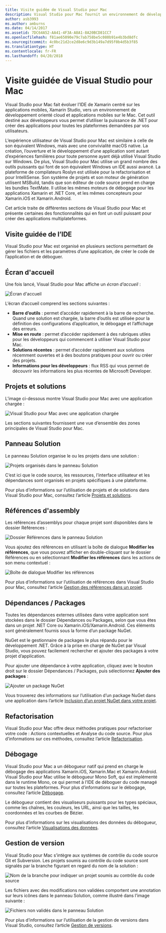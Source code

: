 ```yaml
---
title: Visite guidée de Visual Studio pour Mac
description: Visual Studio pour Mac fournit un environnement de développement intégré pour créer des applications .NET sur macOS, notamment des sites web ASP.NET Core, ainsi que des projets Xamarin pour iOS, Android, Mac et Xamarin.Forms.
author: asb3993
ms.author: amburns
ms.date: 04/14/2017
ms.assetid: 7DC64A52-AA41-4F3A-A8A1-8A20BCD81CC7
ms.openlocfilehash: f81ae65090e79c7ab758be5c080b91e4b3bd8dfc
ms.sourcegitcommit: 4c0bc21d2ce2d8e6c9d3b149a7d95f0b4d5b3f85
ms.translationtype: HT
ms.contentlocale: fr-FR
ms.lasthandoff: 04/20/2018
---
```

# <a name="visual-studio-for-mac-tour"></a>Visite guidée de Visual Studio pour Mac

Visual Studio pour Mac fait évoluer l’IDE de Xamarin centré sur les applications mobiles, Xamarin Studio, vers un environnement de développement orienté cloud et applications mobiles sur le Mac. Cet outil destiné aux développeurs vous permet d’utiliser la puissance de .NET pour créer des applications pour toutes les plateformes demandées par vos utilisateurs.

L’expérience utilisateur de Visual Studio pour Mac est similaire à celle de son équivalent Windows, mais avec une convivialité macOS native. La création, l’ouverture et le développement d’une application sont autant d’expériences familières pour toute personne ayant déjà utilisé Visual Studio sur Windows. De plus, Visual Studio pour Mac utilise un grand nombre des outils puissants qui font de son équivalent Windows un IDE aussi avancé. La plateforme de compilateurs Roslyn est utilisée pour la refactorisation et pour IntelliSense. Son système de projets et son moteur de génération utilisent MSBuild, tandis que son éditeur de code source prend en charge les bundles TextMate. Il utilise les mêmes moteurs de débogage pour les applications Xamarin et .NET Core, et les mêmes concepteurs pour Xamarin.iOS et Xamarin.Android.

Cet article traite de différentes sections de Visual Studio pour Mac et présente certaines des fonctionnalités qui en font un outil puissant pour créer des applications multiplateformes.

## <a name="ide-tour"></a>Visite guidée de l’IDE

Visual Studio pour Mac est organisé en plusieurs sections permettant de gérer les fichiers et les paramètres d’une application, de créer le code de l’application et de déboguer.

## <a name="welcome-screen"></a>Écran d'accueil

Une fois lancé, Visual Studio pour Mac affiche un *écran d’accueil* :

![Écran d'accueil](media/ide-tour-image1.png)

L’écran d’accueil comprend les sections suivantes :

- **Barre d’outils** : permet d’accéder rapidement à la barre de recherche. Quand une solution est chargée, la barre d’outils est utilisée pour la définition des configurations d’application, le débogage et l’affichage des erreurs.
- **Mise en route** : permet d’accéder rapidement à des rubriques utiles pour les développeurs qui commencent à utiliser Visual Studio pour Mac.
- **Solutions récentes** : permet d’accéder rapidement aux solutions récemment ouvertes et à des boutons pratiques pour ouvrir ou créer des projets.
- **Informations pour les développeurs** : flux RSS qui vous permet de découvrir les informations les plus récentes de Microsoft Developer.

## <a name="solutions-and-projects"></a>Projets et solutions

L’image ci-dessous montre Visual Studio pour Mac avec une application chargée :

![Visual Studio pour Mac avec une application chargée](media/ide-tour-image17.png)

Les sections suivantes fournissent une vue d’ensemble des zones principales de Visual Studio pour Mac.

## <a name="solution-pad"></a>Panneau Solution

Le panneau Solution organise le ou les projets dans une solution :

![Projets organisés dans le panneau Solution](media/ide-tour-image18.png)

C’est ici que le code source, les ressources, l’interface utilisateur et les dépendances sont organisés en projets spécifiques à une plateforme.

Pour plus d’informations sur l’utilisation de projets et de solutions dans Visual Studio pour Mac, consultez l’article [Projets et solutions](~/projects-and-solutions.md).

## <a name="assembly-references"></a>Références d'assembly
 
Les références d’assemblys pour chaque projet sont disponibles dans le dossier Références :

![Dossier Références dans le panneau Solution](media/ide-tour-image19.png)

Vous ajoutez des références en utilisant la boîte de dialogue **Modifier les références**, que vous pouvez afficher en double-cliquant sur le dossier Références ou en sélectionnant **Modifier les références** dans les actions de son menu contextuel :
 
![Boîte de dialogue Modifier les références](media/ide-tour-image20.png)

Pour plus d’informations sur l’utilisation de références dans Visual Studio pour Mac, consultez l’article [Gestion des références dans un projet](~/managing-references-in-a-project.md).

## <a name="dependencies--packages"></a>Dépendances / Packages

Toutes les dépendances externes utilisées dans votre application sont stockées dans le dossier Dépendances ou Packages, selon que vous êtes dans un projet .NET Core ou Xamarin.iOS/Xamarin.Android. Ces éléments sont généralement fournis sous la forme d’un package NuGet.

NuGet est le gestionnaire de packages le plus répandu pour le développement .NET. Grâce à la prise en charge de NuGet par Visual Studio, vous pouvez facilement rechercher et ajouter des packages à votre projet d’application.

Pour ajouter une dépendance à votre application, cliquez avec le bouton droit sur le dossier Dépendances / Packages, puis sélectionnez **Ajouter des packages** :

![Ajouter un package NuGet](media/ide-tour-image21.png)

Vous trouverez des informations sur l’utilisation d’un package NuGet dans une application dans l’article [Inclusion d’un projet NuGet dans votre projet](~/nuget-walkthrough.md).

## <a name="refactoring"></a>Refactorisation

Visual Studio pour Mac offre deux méthodes pratiques pour refactoriser votre code : Actions contextuelles et Analyse du code source. Pour plus d’informations sur ces méthodes, consultez l’article [Refactorisation](~/refactoring.md).

## <a name="debugging"></a>Débogage

Visual Studio pour Mac a un débogueur natif qui prend en charge le débogage des applications Xamarin.iOS, Xamarin.Mac et Xamarin.Android. Visual Studio pour Mac utilise le débogueur Mono Soft, qui est implémenté dans le runtime Mono, ce qui permet à l’IDE de déboguer du code managé sur toutes les plateformes. Pour plus d’informations sur le débogage, consultez l’article [Débogage](~/debugging.md).

Le débogueur contient des visualiseurs puissants pour les types spéciaux, comme les chaînes, les couleurs, les URL, ainsi que les tailles, les coordonnées et les courbes de Bézier.

Pour plus d’informations sur les visualisations des données du débogueur, consultez l’article [Visualisations des données](~/data-visualizations.md).

## <a name="version-control"></a>Gestion de version

Visual Studio pour Mac s’intègre aux systèmes de contrôle du code source Git et Subversion. Les projets soumis au contrôle du code source sont signalés par la branche figurant en regard du nom de la solution : 

![Nom de la branche pour indiquer un projet soumis au contrôle du code source](media/ide-tour-image22.png)

Les fichiers avec des modifications non validées comportent une annotation sur leurs icônes dans le panneau Solution, comme illustré dans l’image suivante :

![Fichiers non validés dans le panneau Solution](media/ide-tour-image23.png)

Pour plus d’informations sur l’utilisation de la gestion de versions dans Visual Studio, consultez l’article [Gestion de versions](~/version-control.md).